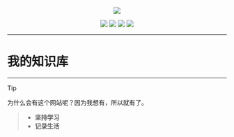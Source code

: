 <p align="center">
    <a href="https://sttez.github.io/" target="_blank">
        <img src="https://s1.328888.xyz/2022/03/27/JAgFt.jpg" width=""/>
    </a>
</p>
<p align="center">
  <a href="https://github.com/sttez/sttez.github.io" target="_blank"><img src="https://img.shields.io/badge/Github-knowledge-red.svg"></a>
  <a href="https://gitee.com/hellohehe1/hellohehe" target="_blank"><img src="https://img.shields.io/badge/Gitee-knowledge-blue.svg"></a>
  <a href="https://space.bilibili.com/289983710" target="_blank"><img src="https://img.shields.io/badge/bilibili-哔哩哔哩-critical"></a>
  <a href="https://hellohehe1.gitee.io" target="_blank"><img src="https://img.shields.io/badge/Gitee-博客-blue.svg"></a>
</p>


---
# **我的知识库**
---

> [!TIP]
>  为什么会有这个网站呢？因为我想有，所以就有了。  

>  - **坚持学习**
>  - **记录生活**

